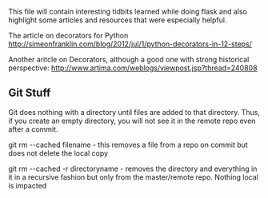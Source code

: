 This file will contain interesting tidbits learned while doing flask and also highlight some articles and resources that were especially helpful.

The article on decorators for Python
http://simeonfranklin.com/blog/2012/jul/1/python-decorators-in-12-steps/

Another aritcle on Decorators, although a good one with strong historical perspective:
http://www.artima.com/weblogs/viewpost.jsp?thread=240808



## Git Stuff ##

Git does nothing with a directory until files are added to that directory. Thus, if you create an empty directory, you will not see it in the remote repo even after a commit.

git rm --cached filename - this removes a file from a repo on commit but does not delete the local copy

git rm --cached -r directoryname - removes the directory and everything in it in a recursive fashion but only from the master/remote repo. Nothing local is impacted
